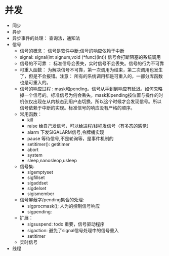 # 并发
- 同步
- 异步
- 异步事件的处理： 查询法，通知法
- 信号
    + 信号的概念： 信号是软件中断;信号的响应依赖于中断  
    + signal: signal(int signum,void (*func)(int)) 信号会打断阻塞的系统调用
    + 信号的不可靠 ： 标准信号会丢失，实时信号不会丢失。信号的行为不可靠
    + 可重入函数： 为解决信号不可靠，第一次调用为结束，第二次调用也发生了，但是不会报错。注意： 所有的系统调用都是可重入的，一部分库函数也是可重入的。  
    + 信号的响应过程 : mask和pending。信号从手到到响应有延迟。如何忽略掉一个信号的。标准信号为何会丢失。mask和pending按位置与操作的时机仅仅出现在从内核态到用户态切换，所以这个时候才会发现信号。所以信号依赖于中断的实现。标准信号的响应没有严格的顺序。 
    + 常用函数：
        - kill 
        - raise 给自己发信号，可以给进程/线程发信号（有多态的感觉） 
        - alarm  下发SIGALARM信号,令牌桶实现
        - pause 等待信号,不是轮询等，是事件机制的
        - setitimer(): getitimer 
        - abort
        - system
        - sleep,nanosleop,usleep 
    + 信号集: 
        - sigemptyset 
        - sigfillset
        - sigaddset 
        - sigdelset 
        - sigismember 
    + 信号屏蔽字/pending集合的处理:
        - sigprocmask(); 人为的控制信号响应
        - sigpending: 
    + 扩展：
        - sigsuspend: todo 重要，信号驱动程序
        - sigaction: 避免了signal信号处理中的信号重入
        - setitimer
    + 实时信号
- 线程
